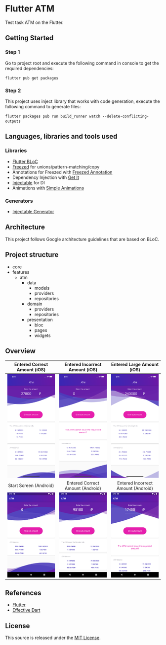 # Flutter ATM

Test task ATM on the Flutter.

## Getting Started
### Step 1
Go to project root and execute the following command in console to get the required dependencies:
```shell-script
flutter pub get packages
```
### Step 2
This project uses inject library that works with code generation, execute the following command to generate files:
```shell-script
flutter packages pub run build_runner watch --delete-conflicting-outputs
```

## Languages, libraries and tools used
### Libraries
* [Flutter BLoC](https://pub.dev/packages/flutter_bloc)
* [Freezed](https://pub.dev/packages/freezed) for unions/pattern-matching/copy
* Annotations for Freezed with [Freezed Annotation](https://pub.dev/packages/freezed_annotation)
* Dependency Injection with [Get It](https://pub.dev/packages/get_it)
* [Injectable](https://pub.dev/packages/injectable) for DI
* Animations with [Simple Animations](https://pub.dev/packages/simple_animations)

### Generators
* [Injectable Generator](https://pub.dev/packages/injectable_generator)

## Architecture
This project follows Google architecture guidelines that are based on BLoC.

## Project structure
- core
- features
    - atm
      - data
        - models
        - providers
        - repositories
      - domain
        - providers
        - repositories
      - presentation
        - bloc
        - pages
        - widgets
        
## Overview
Entered Correct Amount (iOS)|Entered Incorrect Amount (iOS)|Entered Large Amount (iOS)
:------------------------:|:--------------------------:|:-------------------------:
![alt-ios-correct-screen](https://github.com/Holofox/flutter_atm/blob/master/screenshots/ios/entered_correct_amount_screen.png "Entered Correct Amount")|![alt-ios-incorrect-screen](https://github.com/Holofox/flutter_atm/blob/master/screenshots/ios/entered_incorrect_amount_screen.png "Entered Incorrect Amount")|![alt-ios-large-amount-screen](https://github.com/Holofox/flutter_atm/blob/master/screenshots/ios/entered_large_amount_screen.png "Entered Large Amount")
Start Screen (Android) | Entered Сorrect Amount (Android) | Entered Incorrect Amount (Android)
|![alt-android-start-screen](https://github.com/Holofox/flutter_atm/blob/master/screenshots/android/start_screen.png "Start screen")|![alt-android-correct-screen](https://github.com/Holofox/flutter_atm/blob/master/screenshots/android/entered_correct_amount_screen.png "Entered Correct Amount")|![alt-android-incorrect-screen](https://github.com/Holofox/flutter_atm/blob/master/screenshots/android/entered_incorrect_amount_screen.png "Entered Incorrect Amount")

## References
* [Flutter](https://flutter.dev/)
* [Effective Dart](https://dart.dev/guides/language/effective-dart)

## License
This source is released under the [MIT License](https://github.com/Holofox/flutter_atm/blob/master/LICENSE).